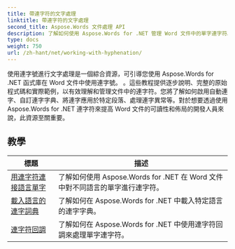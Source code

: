 ```yaml
---
title: 帶連字符的文字處理
linktitle: 帶連字符的文字處理
second_title: Aspose.Words 文件處理 API
description: 了解如何使用 Aspose.Words for .NET 管理 Word 文件中的單字連字符。包括完整的教程和實際範例。
type: docs
weight: 750
url: /zh-hant/net/working-with-hyphenation/
---
```

使用連字號進行文字處理是一個綜合資源，可引導您使用 Aspose.Words for .NET 函式庫在 Word 文件中使用連字號。 。這些教程提供逐步說明、完整的原始程式碼和實際範例，以有效理解和管理文件中的連字符。您將了解如何啟用自動連字、自訂連字字典、將連字應用於特定段落、處理連字異常等。對於想要透過使用 Aspose.Words for .NET 連字符來提高 Word 文件的可讀性和佈局的開發人員來說，此資源至關重要。

 ## 教學
| 標題 | 描述 |
| --- | --- |
| [用連字符連接語言單字](./hyphenate-words-of-languages/) | 了解如何使用 Aspose.Words for .NET 在 Word 文件中對不同語言的單字進行連字符。 |
| [載入語言的連字詞典](./load-hyphenation-dictionary-for-language/) |了解如何在 Aspose.Words for .NET 中載入特定語言的連字字典。 |
| [連字符回調](./hyphenation-callback/) | 了解如何在 Aspose.Words for .NET 中使用連字符回調來處理單字連字符。 |
